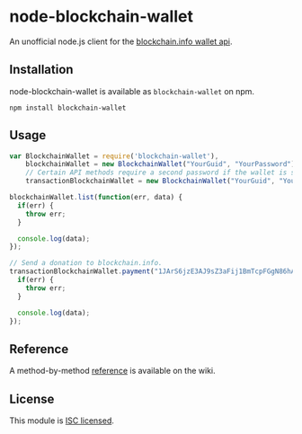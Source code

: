 node-blockchain-wallet
======================

An unofficial node.js client for the [blockchain.info wallet api](http://blockchain.info/api/blockchain_wallet_api).

## Installation

node-blockchain-wallet is available as `blockchain-wallet` on npm.

```
npm install blockchain-wallet
```

## Usage

```javascript
var BlockchainWallet = require('blockchain-wallet'),
    blockchainWallet = new BlockchainWallet("YourGuid", "YourPassword"),
    // Certain API methods require a second password if the wallet is second password protected, while others don't at all.
    transactionBlockchainWallet = new BlockchainWallet("YourGuid", "YourPassword", "YourSecondPassword");

blockchainWallet.list(function(err, data) {
  if(err) {
    throw err;
  }

  console.log(data);
});

// Send a donation to blockchain.info.
transactionBlockchainWallet.payment("1JArS6jzE3AJ9sZ3aFij1BmTcpFGgN86hA", 500, {"note": "Thanks"}, function(err, data) {
  if(err) {
    throw err;
  }

  console.log(data);
});
```

## Reference

A method-by-method [reference](https://github.com/pskupinski/node-blockchain-wallet/wiki/API-Reference) is available on the wiki.

## License

This module is [ISC licensed](https://github.com/pskupinski/node-blockchain-wallet/blob/master/LICENSE.txt).
